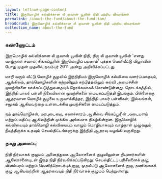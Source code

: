 ```yaml
---
layout: leftnav-page-content
title: இருமொழிக் கல்விக்கான லீ குவான் யூவின் நிதி பற்றிய விவரங்கள்
permalink: /about-the-fund/about-the-fund-tam/
breadcrumb: இருமொழிக் கல்விக்கான லீ குவான் யூவின் நிதி பற்றிய விவரங்கள்
collection_name: about-the-fund
---
```


### **கண்ணோட்டம்**

இருமொழிக் கல்விக்கான லீ குவான் யூவின் நிதி, திரு லீ குவான் யூவின் ‘எனது வாழ்நாள் சவால்: சிங்கப்பூரின் இருமொழிப் பயணம்’ புத்தக வெளியீட்டு விழாவின் போது முதன் முதலில் நவம்பர் 2011 அன்று அறிவிக்கப்பட்டது. 

மாறி வரும் வீட்டு மொழிச் சூழலில் இந்நிதியம் இருமொழிக் கல்வியை வளர்ப்பதையும், ஆங்கிலம், தாய்மொழிகளின் கற்றலிலும் கற்பித்தலிலும் கல்வி அமைச்சின் முயற்சிகளை ஊக்கப்படுத்துவதையும் நோக்கமாகக் கொண்டுள்ளது. தொடக்கத்தில், இந்நிதி பாலர் பள்ளி நிலையிலான முயற்சிகளை மையகப்படுத்தி இயங்கும். பிள்ளைக்கு ஆதரவான மொழிச் சூழலை உருவாக்கித்தர, இந்நிதி பாலர் பள்ளிகள், இல்லங்கள், சமூகம் ஆகியவற்றை உள்ளடக்கிய முயற்சிகளை மையப்படுத்தும். 

நம் தாய்மொழிகள், மரபுடைமை, கலாச்சாரம் ஆகிவை சிங்கப்பூரின் அடையளம் மற்றும் மதிப்பு ஆகிவற்றின் முக்கிய அங்கமாக திகழ்கின்றன. இருமொழிக் கல்வியையும் தாய்மொழி கல்வியையும் வாழும் மொழியாகவும் வாழ்நாள் முழுவதும் நீடித்திருக்க உதவும் செயல்திட்டங்களுக்கு இந்நிதி ஆதரவு வழங்கி வருகிறது.


### **நமது அமைப்பு**

நிதி நிர்வாகக் குழுமம் அனைத்துலக ஆலோசனைக் குழுவிலுள்ள நிபுணர்களின் ஆலோசனையுடன் இந்த நிதி நிர்வகிக்கப்படுகிறது. செயல்திட்டப் பரிசீலனைக் குழு, விளம்பரம் மற்றும் வெளித்தொடர்புக் குழு, முதலீட்டு ஆலோசனைக் குழு, தணிக்கைக் குழு ஆகியவற்றின் ஆதரவையும் நிதி நிர்வாகக் குழுமம் பெற்றுள்ளது.